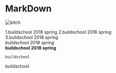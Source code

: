 # MarkDown
![bitch](http://w9.loxa.edu.tw/a923528/pictures/doraemon/ada5.gif "bitch")

1.buildschool 2018 spring
2.buildschool 2018 spring  
3.buildschool 2018 spring  
*buildschool 2018 spring*  
**buildschool 2018 spring**  

    buildschool

buildschool
